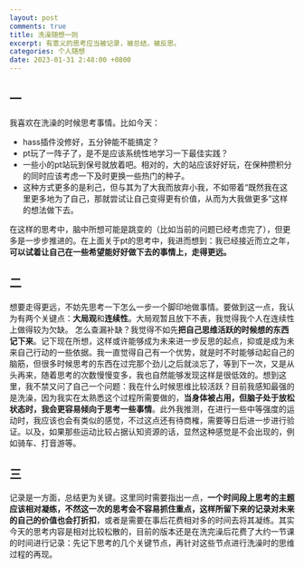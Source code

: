```yaml
---
layout: post
comments: true
title: 洗澡随想一则
excerpt: 有意义的思考应当被记录，被总结，被反思。
categories: 个人随想
date: 2023-01-31 2:48:00 +0800
---
```


## 一

我喜欢在洗澡的时候思考事情。比如今天：

- hass插件没修好，五分钟能不能搞定？
- pt玩了一阵子了，是不是应该系统性地学习一下最佳实践？
- 一些小的pt站玩到保号就放着吧。相对的，大的站应该好好玩，在保种攒积分的同时应该考虑一下及时更换一些热门的种子。
- 这种方式更多的是利己，但与其为了大我而放弃小我，不如带着“既然我在这里更多地为了自己，那就尝试让自己变得更有价值，从而为大我做更多”这样的想法做下去。

在这样的思考中，脑中所想可能是跳变的（比如当前的问题已经考虑完了），但更多是一步步推进的。在上面关于pt的思考中，我进而想到：我已经接近而立之年，**可以试着让自己在一些希望能好好做下去的事情上，走得更远。**

## 二

想要走得更远，不妨先思考一下怎么一步一个脚印地做事情。要做到这一点，我认为有两个关键点：**大局观**和**连续性**。大局观暂且放下不表，我觉得我个人在连续性上做得较为欠缺。
怎么查漏补缺？我觉得不如先**把自己思维活跃的时候想的东西记下来**。记下现在所想，这样或许能够成为未来进一步反思的起点，抑或是成为未来自己行动的一些依据。我一直觉得自己有一个优势，就是时不时能够动起自己的脑筋，但很多时候思考的东西在过完那个劲儿之后就淡忘了，等到下一次，又是从头再来，随着思考的次数慢慢变多，我也自然能够发现这样是很低效的。想到这里，我不禁又问了自己一个问题：我在什么时候思维比较活跃？目前我感知最强的是洗澡，因为我实在太熟悉这个过程所需要做的，**当身体被占用，但脑子处于放松状态时，我会更容易倾向于思考一些事情**。此外我推测，在进行一些中等强度的运动时，我应该也会有类似的感觉，不过这点还有待商榷，需要等日后进一步进行验证。以及，如果那些运动比较占据认知资源的话，显然这种感觉是不会出现的，例如骑车、打音游等。

## 三

记录是一方面，总结更为关键。这里同时需要指出一点，**一个时间段上思考的主题应该相对凝练，不然这一次的思考会不容易抓住重点，这样所留下来的记录对未来的自己的价值也会打折扣**，或者是需要在事后花费相对多的时间去将其凝练。其实今天的思考内容是相对比较松散的，目前的版本还是在洗完澡后花费了大约一节课的时间进行记录：先记下思考的几个关键节点，再针对这些节点进行洗澡时的思维过程的再现。
